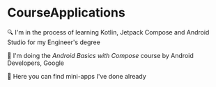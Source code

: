 # CourseApplications  

🔍 I'm in the process of learning Kotlin, Jetpack Compose and Android Studio for my Engineer's degree

📖 I'm doing the _Android Basics with Compose_ course by Android Developers, Google  

📱 Here you can find mini-apps I've done already
